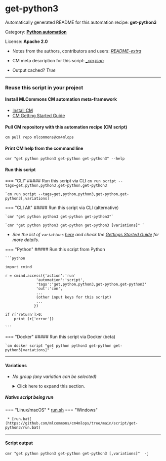 # get-python3
Automatically generated README for this automation recipe: **get-python3**

Category: **[Python automation](..)**

License: **Apache 2.0**

* Notes from the authors, contributors and users: [*README-extra*](https://github.com/mlcommons/cm4mlops/tree/main/script/get-python3/README-extra.md)

* CM meta description for this script: *[_cm.json](https://github.com/mlcommons/cm4mlops/tree/main/script/get-python3/_cm.json)*
* Output cached? *True*

---
### Reuse this script in your project

#### Install MLCommons CM automation meta-framework

* [Install CM](https://docs.mlcommons.org/ck/install)
* [CM Getting Started Guide](https://docs.mlcommons.org/ck/getting-started/)

#### Pull CM repository with this automation recipe (CM script)

```cm pull repo mlcommons@cm4mlops```

#### Print CM help from the command line

````cmr "get python python3 get-python get-python3" --help````

#### Run this script

=== "CLI"
    ##### Run this script via CLI
    `cm run script --tags=get,python,python3,get-python,get-python3`

    `cm run script --tags=get,python,python3,get-python,get-python3[,variations] `

=== "CLI Alt"
    ##### Run this script via CLI (alternative)

    `cmr "get python python3 get-python get-python3"`

    `cmr "get python python3 get-python get-python3 [variations]" `


* *See the list of `variations` [here](#variations) and check the [Gettings Started Guide](https://github.com/mlcommons/ck/blob/dev/docs/getting-started.md) for more details.*

=== "Python"
    ##### Run this script from Python


    ```python

    import cmind

    r = cmind.access({'action':'run'
                  'automation':'script',
                  'tags':'get,python,python3,get-python,get-python3'
                  'out':'con',
                  ...
                  (other input keys for this script)
                  ...
                 })

    if r['return']>0:
        print (r['error'])

    ```


=== "Docker"
    ##### Run this script via Docker (beta)

    `cm docker script "get python python3 get-python get-python3[variations]" `

___


#### Variations

  * *No group (any variation can be selected)*
    <details>
    <summary>Click here to expand this section.</summary>

    * `_conda.#`
      - Environment variables:
        - *CM_PYTHON_CONDA*: `yes`
        - *CM_PYTHON_INSTALL_CACHE_TAGS*: `_conda.#`
      - Workflow:
        1. ***Read "deps" on other CM scripts***
           * get,generic,conda-package,_name.#,_package.python
             * CM names: `--adr.['conda-package', 'conda-python']...`
             - CM script: [install-generic-conda-package](https://github.com/mlcommons/cm4mlops/tree/master/script/install-generic-conda-package)
    * `_custom-path.#`
      - Environment variables:
        - *CM_PYTHON_BIN_WITH_PATH*: `#`
      - Workflow:
    * `_lto`
      - Workflow:
    * `_optimized`
      - Workflow:
    * `_shared`
      - Workflow:
    * `_with-custom-ssl`
      - Workflow:
    * `_with-ssl`
      - Workflow:

    </details>


##### Native script being run
=== "Linux/macOS"
     * [run.sh](https://github.com/mlcommons/cm4mlops/tree/main/script/get-python3/run.sh)
=== "Windows"

     * [run.bat](https://github.com/mlcommons/cm4mlops/tree/main/script/get-python3/run.bat)
___
#### Script output
`cmr "get python python3 get-python get-python3 [,variations]"  -j`